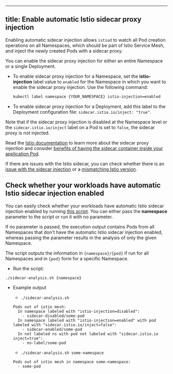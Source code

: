 
---
title: Enable automatic Istio sidecar proxy injection
---

Enabling automatic sidecar injection allows `istiod` to watch all Pod creation operations on all Namespaces, which should be part of Istio Service Mesh, and inject the newly created Pods with a sidecar proxy.

You can enable the sidecar proxy injection for either an entire Namespace or a single Deployment.

* To enable sidecar proxy injection for a Namespace, set the **istio-injection** label value to `enabled` for the Namespace in which you want to enable the sidecar proxy injection. Use the following command:

   ```bash
   kubectl label namespace {YOUR_NAMESPACE} istio-injection=enabled
   ```

* To enable sidecar proxy injection for a Deployment, add this label to the Deployment configuration file: `sidecar.istio.io/inject: "true"`.

Note that if the sidecar proxy injection is disabled at the Namespace level or the `sidecar.istio.io/inject` label on a Pod is set to `false`, the sidecar proxy is not injected.

Read the [Istio documentation](https://istio.io/docs/setup/kubernetes/additional-setup/sidecar-injection/) to learn more about the sidecar proxy injection and consider [benefits of having the sidecar container inside your application Pod](./00-30-istio-sidecars.md).

If there are issues with the Istio sidecar, you can check whether there is an [issue with the sidecar injection](./04-30-istio-no-sidecar.md) or a [mismatching Istio version](./04-40-incompatible-istio-sidecar-version.md).

## Check whether your workloads have automatic Istio sidecar injection enabled

You can easily check whether your workloads have automatic Istio sidecar injection enabled by running [this script](../assets/sidecar-analysis.sh). You can either pass the **namespace** parameter to the script or run it with no parameter.

If no parameter is passed, the execution output contains Pods from all Namespaces that don't have the automatic Istio sidecar injection enabled, whereas passing the parameter results in the analysis of only the given Namespace.

The script outputs the information in `{namespace}/{pod}` if run for all Namespaces and in `{pod}` form for a specific Namespace.

* Run the script:

```bash
./sidecar-analysis.sh {namespace}
```

* Example output

  * `./sidecar-analysis.sh`

  ```
  Pods out of istio mesh:
    In namespace labeled with "istio-injection=disabled":
      - sidecar-disabled/some-pod
    In namespace labeled with "istio-injection=enabled" with pod labeled with "sidecar.istio.io/inject=false":
      - sidecar-enabled/some-pod
    In not labeled ns with pod not labeled with "sidecar.istio.io inject=true":
      - no-label/some-pod
  ```

  * `./sidecar-analysis.sh some-namespace`

  ```
  Pods out of istio mesh in namespace some-namespace:
    - some-pod
  ```
